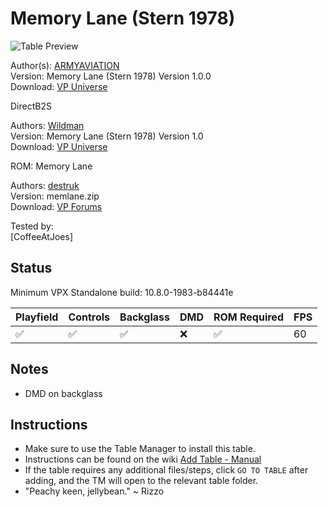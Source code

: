 # Memory Lane (Stern 1978)

![Table Preview](../../images/vpx-memlane.png)

Author(s): [ARMYAVIATION](https://vpuniverse.com/profile/18348-armyaviation/)  
Version:  Memory Lane (Stern 1978) Version 1.0.0  
Download:  [VP Universe](https://vpuniverse.com/files/file/5960-memory-lane-stern-1978/)

DirectB2S

Authors: [Wildman](https://vpuniverse.com/profile/5-wildman/)  
Version: Memory Lane (Stern 1978) Version 1.0  
Download: [VP Universe](https://vpuniverse.com/files/file/3158-memory-lane-stern-1978/)

ROM: Memory Lane

Authors: [destruk](https://www.vpforums.org/index.php?showuser=5)  
Version: memlane.zip  
Download: [VP Forums](https://www.vpforums.org/index.php?app=downloads&showfile=730)

Tested by:  
[CoffeeAtJoes]

## Status 

Minimum VPX Standalone build: 10.8.0-1983-b84441e

| Playfield | Controls | Backglass | DMD | ROM Required | FPS | 
|-----------|----------|-----------|-----|--------------|-----|
| :white_check_mark: | :white_check_mark: | :white_check_mark: | :x: | :white_check_mark: | 60 |

## Notes

- DMD on backglass

## Instructions

- Make sure to use the Table Manager to install this table.
- Instructions can be found on the wiki [Add Table - Manual](https://github.com/LegendsUnchained/vpx-standalone-alp4k/wiki/%5B04%5D-%F0%9F%A7%A1-TM-%E2%80%90-Other-Features#add-table---manual)
- If the table requires any additional files/steps, click `GO TO TABLE` after adding, and the TM will open to the relevant table folder.
- "Peachy keen, jellybean." ~ Rizzo

